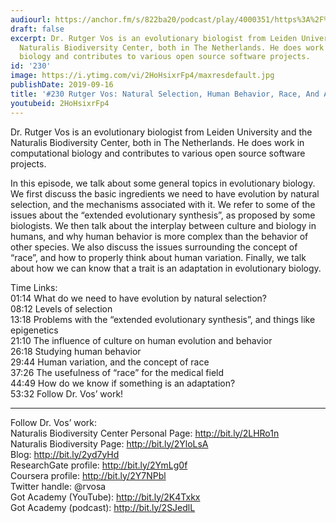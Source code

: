 ```yaml
---
audiourl: https://anchor.fm/s/822ba20/podcast/play/4000351/https%3A%2F%2Fd3ctxlq1ktw2nl.cloudfront.net%2Fproduction%2F2019-6-27%2F19666460-44100-2-172404c0c2472.m4a
draft: false
excerpt: Dr. Rutger Vos is an evolutionary biologist from Leiden University and the
  Naturalis Biodiversity Center, both in The Netherlands. He does work in computational
  biology and contributes to various open source software projects.
id: '230'
image: https://i.ytimg.com/vi/2HoHsixrFp4/maxresdefault.jpg
publishDate: 2019-09-16
title: '#230 Rutger Vos: Natural Selection, Human Behavior, Race, And Adaptations'
youtubeid: 2HoHsixrFp4
---
```

<div class="timelinks">

Dr. Rutger Vos is an evolutionary biologist from Leiden University and the Naturalis Biodiversity Center, both in The Netherlands. He does work in computational biology and contributes to various open source software projects.

In this episode, we talk about some general topics in evolutionary biology. We first discuss the basic ingredients we need to have evolution by natural selection, and the mechanisms associated with it. We refer to some of the issues about the “extended evolutionary synthesis”, as proposed by some biologists. We then talk about the interplay between culture and biology in humans, and why human behavior is more complex than the behavior of other species. We also discuss the issues surrounding the concept of “race”, and how to properly think about human variation. Finally, we talk about how we can know that a trait is an adaptation in evolutionary biology.

Time Links:  
<time>01:14</time> What do we need to have evolution by natural selection?  
<time>08:12</time> Levels of selection  
<time>13:18</time> Problems with the “extended evolutionary synthesis”, and things like epigenetics                               
<time>21:10</time> The influence of culture on human evolution and behavior  
<time>26:18</time> Studying human behavior  
<time>29:44</time> Human variation, and the concept of race  
<time>37:26</time> The usefulness of “race” for the medical field  
<time>44:49</time> How do we know if something is an adaptation?  
<time>53:32</time> Follow Dr. Vos’ work!

---

Follow Dr. Vos’ work:  
Naturalis Biodiversity Center Personal Page: http://bit.ly/2LHRo1n  
Naturalis Biodiversity Page: http://bit.ly/2YloLsA  
Blog: http://bit.ly/2yd7yHd  
ResearchGate profile: http://bit.ly/2YmLg0f  
Coursera profile: http://bit.ly/2Y7NPbl  
Twitter handle: @rvosa  
Got Academy (YouTube): http://bit.ly/2K4Txkx  
Got Academy (podcast): http://bit.ly/2SJedlL
</div>

